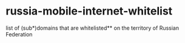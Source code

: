 # russia-mobile-internet-whitelist
list of (sub*)domains that are whitelisted** on the territory of Russian Federation
